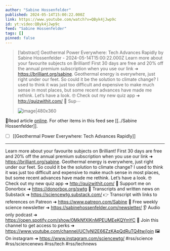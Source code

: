 ```yaml
---
author: "Sabine Hossenfelder"
published: 2024-05-14T15:00:22.000Z
link: https://www.youtube.com/watch?v=QByk4jJwp9c
id: yt:video:QByk4jJwp9c
feed: "Sabine Hossenfelder"
tags: []
pinned: false
---
```

> [!abstract] Geothermal Power Everywhere: Tech Advances Rapidly by Sabine Hossenfelder - 2024-05-14T15:00:22.000Z
> Learn more about your favourite subjects on Brilliant! First 30 days are free and 20% off the annual premium subscription when you use our link ➜ https://brilliant.org/sabine. Geothermal energy is everywhere, just right under our feet. So could it be the solution to climate change? I used to think it was just too difficult and expensive to make much sense in most places, but some recent advances have made me rethink. Let’s have a look. 🤓 Check out my new quiz app ➜ http://quizwithit.com/ 💌 Sup⋯
>
> ![image|480x360](https://i2.ytimg.com/vi/QByk4jJwp9c/hqdefault.jpg)

🔗Read article [online](https://www.youtube.com/watch?v=QByk4jJwp9c). For other items in this feed see [[../Sabine Hossenfelder]].

- [ ] [[Geothermal Power Everywhere꞉ Tech Advances Rapidly]]
- - -
Learn more about your favourite subjects on Brilliant! First 30 days are free and 20% off the annual premium subscription when you use our link ➜ https://brilliant.org/sabine. Geothermal energy is everywhere, just right under our feet. So could it be the solution to climate change? I used to think it was just too difficult and expensive to make much sense in most places, but some recent advances have made me rethink. Let’s have a look. 🤓 Check out my new quiz app ➜ http://quizwithit.com/ 💌 Support me on Donorbox ➜ https://donorbox.org/swtg 📝 Transcripts and written news on Substack ➜ https://sciencewtg.substack.com/ 👉 Transcript with links to references on Patreon ➜ https://www.patreon.com/Sabine 📩 Free weekly science newsletter ➜ https://sabinehossenfelder.com/newsletter/ 👂 Audio only podcast ➜ https://open.spotify.com/show/0MkNfXlKnMPEUMEeKQYmYC 🔗 Join this channel to get access to perks ➜ https://www.youtube.com/channel/UC1yNl2E66ZzKApQdRuTQ4tw/join 🖼️ On instagram ➜ https://www.instagram.com/sciencewtg/ #rss/science #rss/sciencenews #rss/tech #rss/technews
